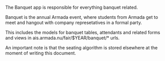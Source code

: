 The Banquet app is responsible for everything banquet related.

Banquet is the annual Armada event, where students from Armada get to meet and hangout with company represetatives in a formal party.

This includes the models for banquet tables, attendants and related forms and views in ais.armada.nu/fair/$YEAR/banquet/* urls.

An important note is that the seating algorithm is stored elsewhere at the moment of writing this document.
